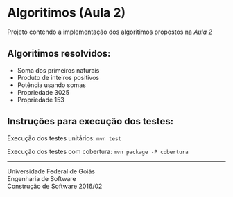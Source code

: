 # Algoritimos (Aula 2)

Projeto contendo a implementação dos algoritimos propostos na *Aula 2*

## Algoritimos resolvidos:
* Soma dos primeiros naturais
* Produto de inteiros positivos
* Potência usando somas
* Propriedade 3025
* Propriedade 153

## Instruções para execução dos testes:
Execução dos testes unitários:
`mvn test`

Execução dos testes com cobertura:
`mvn package -P cobertura`

----------
Universidade Federal de Goiás  
Engenharia de Software  
Construção de Software 2016/02  
